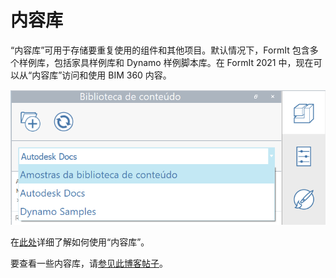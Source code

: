 # 内容库

“内容库”可用于存储要重复使用的组件和其他项目。默认情况下，FormIt 包含多个样例库，包括家具样例库和 Dynamo 样例脚本库。在 FormIt 2021 中，现在可以从“内容库”访问和使用 BIM 360 内容。

![](<../.gitbook/assets/screen-shot-2020-03-30-at-1.39.13-pm (1).png>)

在[此处](../formit-primer/part-i/import-export-and-content-library.md)详细了解如何使用“内容库”。

要查看一些内容库，请[参见此博客帖子](https://formit.autodesk.com/blog/post/content-library)。
